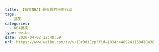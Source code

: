 ```yaml
---
title: 【搞笑NBA】最有趣的秘密行动
tags:
  - 搞笑
categories:
  - NBA搞笑
type: weibo
date: 2020-04-02 12:40:59
url: https://www.weibo.com/tv/v/IBrDd1Ezp?fid=1034:4489241158418438
---
```


<!-- more -->